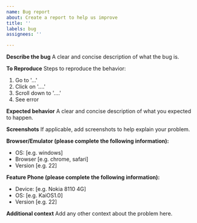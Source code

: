 ```yaml
---
name: Bug report
about: Create a report to help us improve
title: ''
labels: bug
assignees: ''

---
```


**Describe the bug**
A clear and concise description of what the bug is.

**To Reproduce**
Steps to reproduce the behavior:
1. Go to '...'
2. Click on '....'
3. Scroll down to '....'
4. See error

**Expected behavior**
A clear and concise description of what you expected to happen.

**Screenshots**
If applicable, add screenshots to help explain your problem.

**Browser/Emulator (please complete the following information):**
 - OS: [e.g. windows]
 - Browser [e.g. chrome, safari]
 - Version [e.g. 22]

**Feature Phone (please complete the following information):**
 - Device: [e.g. Nokia 8110 4G]
 - OS: [e.g. KaiOS1.0]
 - Version [e.g. 22]

**Additional context**
Add any other context about the problem here.
